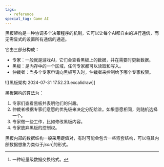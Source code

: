 ```yaml
---
tags:
  - reference
special_tag: Game AI
---
```

黑板架构是一种协调多个决策程序的机制，它可以让每个AI都自由的进行通信，而无需显式的设置所有通信的通道。

它由三部分构成：
- 专家：一般就是游戏AI，它们会查看黑板上的数据，并在需要时更新数据。
- 黑板：是内存中的一个区域，任何专家都可以读取和写入。
- 仲裁者：当多个专家申请向黑板写入时，仲裁者来控制给予哪个专家权限。

![[黑板架构 2024-07-31 17.52.23.excalidraw]]

黑板架构的算法为：
1. 专家们查看黑板并表明他们的兴趣。
2. 仲裁者根据专家们意愿的优先级来决定分配给谁。如果意愿相同，则随机选择一个。
3. 专家做一些工作，比如修改黑板内容。
4. 专家放弃黑板的控制权。

黑板内部的数据结构一般采用键值对，有时可能会包含一些嵌套结构，可以将其内部数据想象为类似于*json*[^1]的形式。

[^1]: 一种轻量级数据交换格式。